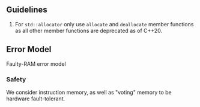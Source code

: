 ## Guidelines

1. For `std::allocator` only use `allocate` and `deallocate` member functions
as all other member functions are deprecated as of C++20.

## Error Model

Faulty-RAM error model

### Safety

We consider instruction memory, as well as "voting" memory to be hardware
fault-tolerant.
